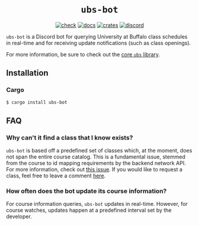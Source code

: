 <div align="center">
  <h1><code>ubs-bot</code></h1>
  <p>
    <a href="https://github.com/ok-nick/ubs-bot/actions?query=workflow"><img src="https://github.com/ok-nick/ubs-bot/workflows/check/badge.svg" alt="check" /></a>
    <a href="https://docs.rs/ubs-bot"><img src="https://img.shields.io/readthedocs/ubs-bot" alt="docs" /></a>
    <a href="https://crates.io/crates/ubs-bot"><img src="https://img.shields.io/crates/v/ubs-bot" alt="crates" /></a>
    <a href="https://discord.gg/w9Bc6xH7uC"><img src="https://img.shields.io/discord/834969350061424660?label=discord" alt="discord" /></a>
  </p>
</div>

`ubs-bot` is a Discord bot for querying University at Buffalo class schedules in real-time and for receiving update notifications (such as class openings).

For more information, be sure to check out the [core `ubs` library](https://github.com/ok-nick/ubs).

## Installation
### Cargo
```bash
$ cargo install ubs-bot
```

## FAQ
### Why can't it find a class that I know exists?
`ubs-bot` is based off a predefined set of classes which, at the moment, does not span the entire course catalog. This is a fundamental issue, stemmed from the course to id mapping requirements by the backend network API. For more information, check out [this  issue](https://github.com/ok-nick/ubs/issues/1). If you would like to request a class, feel free to leave a comment [here](https://github.com/ok-nick/ubs/issues/1).

### How often does the bot update its course information?
For course information queries, `ubs-bot` updates in real-time. However, for course watches, updates happen at a predefined interval set by the developer.